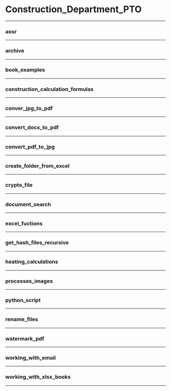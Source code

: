 # Construction_Department_PTO
***
  ### aosr
>
>>
***
  ### archive
>
>>
***
  ### book_examples
>
>>
***
  ### construction_calculation_formulas
>
>>
***
  ### conver_jpg_to_pdf
>
>>
***
  ### convert_docx_to_pdf
>
>>
***
  ### convert_pdf_to_jpg
>
>>
***
  ### create_folder_from_excel
>
>>
***
  ### crypto_file
>
>>
***
  ### document_search
>
>>
***
  ### excel_fuctions
>
>>
***
  ### get_hash_files_recursive
>
>>
***
  ### heating_calculations
>
>>
***
  ### processes_images
>
>>
***
  ### python_script
>
>>
***
  ### rename_files
>
>>
***
  ### watermark_pdf
>
>>
***
  ### working_with_email
>
>>
***
  ### working_with_xlsx_books
>
>>
***
